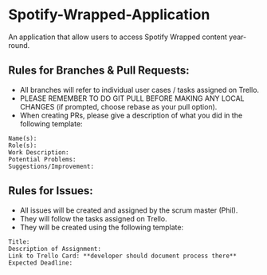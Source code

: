 # Spotify-Wrapped-Application

An application that allow users to access Spotify Wrapped content year-round.

## Rules for Branches & Pull Requests:
- All branches will refer to individual user cases / tasks assigned on Trello.
- PLEASE REMEMBER TO DO GIT PULL BEFORE MAKING ANY LOCAL CHANGES (if prompted, choose rebase as your pull option).  
- When creating PRs, please give a description of what you did in the following template:

```
Name(s):  
Role(s):  
Work Description:  
Potential Problems:  
Suggestions/Improvement:  
```

## Rules for Issues: 
- All issues will be created and assigned by the scrum master (Phil).
- They will follow the tasks assigned on Trello.
- They will be created using the following template:
```
Title:
Description of Assignment:
Link to Trello Card: **developer should document process there**
Expected Deadline: 
```
